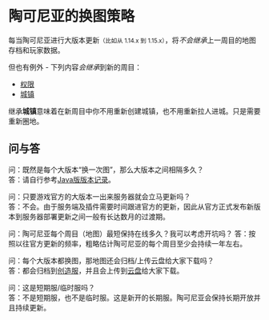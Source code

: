 [the_overworld]: https://minecraft-zh.gamepedia.com/%E4%B8%BB%E4%B8%96%E7%95%8C
[the_nether]: https://minecraft-zh.gamepedia.com/%E4%B8%8B%E7%95%8C
[the_end]: https://minecraft-zh.gamepedia.com/%E6%9C%AB%E8%B7%AF%E4%B9%8B%E5%9C%B0
[superflat]: https://minecraft-zh.gamepedia.com/%E8%B6%85%E5%B9%B3%E5%9D%A6%E4%B8%96%E7%95%8C
[bbs]: http://bbs.mewcraft.cc/

# 陶可尼亚的换图策略

每当陶可尼亚进行大版本更新<small>（比如从 1.14.x 到 1.15.x）</small>，将*不会继承*上一周目的地图存档和玩家数据。

但也有例外 - 下列内容*会继承*到新的周目：

- [权限](/main/groups.md)
- [城镇](/features/towny.md)

继承**城镇**意味着在新周目中你不用重新创建城镇，也不用重新拉人进城。只是需要重新圈地。

## 问与答

问：既然是每个大版本“换一次图”，那么大版本之间相隔多久？  
答：请自行参考[Java版版本记录](https://minecraft-zh.gamepedia.com/Java%E7%89%88%E7%89%88%E6%9C%AC%E8%AE%B0%E5%BD%95)。

问：只要游戏官方的大版本一出来服务器就会立马更新吗？  
答：不会。由于服务端及插件需要时间跟进官方的更新，因此从官方正式发布新版本到服务器部署更新之间一般有长达数月的过渡期。

问：陶可尼亚每个周目（地图）最短保持在线多久？我可以考虑开坑吗？
答：按照以往官方更新的频率，粗略估计陶可尼亚的每个周目至少会持续一年左右。

问：每个大版本都换图，那地图还会归档/上传云盘给大家下载吗？  
答：都会归档到[创造服](/games/build.md)，并且会上传到[云盘](/navbar/downloads/saves.md)给大家下载。

问：这是短期服/临时服吗？  
答：不是短期服，也不是临时服。这是新开的长期服。陶可尼亚会保持长期开放并且持续更新。
